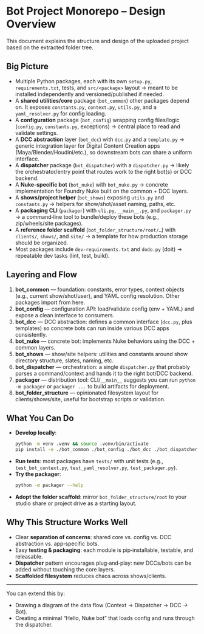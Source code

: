 # Bot Project Monorepo – Design Overview

This document explains the structure and design of the uploaded project based on the extracted folder tree.

## Big Picture
- Multiple Python packages, each with its own `setup.py`, `requirements.txt`, tests, and `src/<package>` layout → meant to be installed independently and versioned/published if needed.  
- A **shared utilities/core** package (`bot_common`) other packages depend on. It exposes `constants.py`, `context.py`, `utils.py`, and a `yaml_resolver.py` for config loading.
- A **configuration** package (`bot_config`) wrapping config files/logic (`config.py`, `constants.py`, exceptions) → central place to read and validate settings.
- A **DCC abstraction** layer (`bot_dcc`) with `dcc.py` and a `template.py` → generic integration layer for Digital Content Creation apps (Maya/Blender/Houdini/etc.), so downstream bots can share a uniform interface.
- A **dispatcher** package (`bot_dispatcher`) with a `dispatcher.py` → likely the orchestrator/entry point that routes work to the right bot(s) or DCC backend.
- A **Nuke-specific bot** (`bot_nuke`) with `bot_nuke.py` → concrete implementation for Foundry Nuke built on the common + DCC layers.
- A **shows/project helper** (`bot_shows`) exposing `utils.py` and `constants.py` → helpers for show/shot/asset naming, paths, etc.
- A **packaging CLI** (`packager`) with `cli.py`, `__main__.py`, and `packager.py` → a command‑line tool to bundle/deploy these bots (e.g., zip/wheels/site packages).
- A **reference folder scaffold** (`bot_folder_structure/root/…`) with `clients/`, `shows/`, and `site/` → a template for how production storage should be organized.
- Most packages include `dev-requirements.txt` and `dodo.py` (doit) → repeatable dev tasks (lint, test, build).

## Layering and Flow
1. **bot_common** — foundation: constants, error types, context objects (e.g., current show/shot/user), and YAML config resolution. Other packages import from here.  
2. **bot_config** — configuration API: load/validate config (env + YAML) and expose a clean interface to consumers.  
3. **bot_dcc** — DCC abstraction: defines a common interface (`dcc.py`, plus templates) so concrete bots can run inside various DCC apps consistently.  
4. **bot_nuke** — concrete bot: implements Nuke behaviors using the DCC + common layers.  
5. **bot_shows** — show/site helpers: utilities and constants around show directory structure, slates, naming, etc.  
6. **bot_dispatcher** — orchestration: a single `dispatcher.py` that probably parses a command/context and hands it to the right bot/DCC backend.  
7. **packager** — distribution tool: CLI/`__main__` suggests you can run `python -m packager` or `packager ...` to build artifacts for deployment.  
8. **bot_folder_structure** — opinionated filesystem layout for clients/shows/site, useful for bootstrap scripts or validation.

## What You Can Do
- **Develop locally**:  
  ```bash
  python -m venv .venv && source .venv/bin/activate
  pip install -e ./bot_common ./bot_config ./bot_dcc ./bot_dispatcher ./bot_shows ./bot_nuke ./packager
  ```
- **Run tests**: most packages have `tests/` with unit tests (e.g., `test_bot_context.py`, `test_yaml_resolver.py`, `test_packager.py`).
- **Try the packager**:  
  ```bash
  python -m packager --help
  ```
- **Adopt the folder scaffold**: mirror `bot_folder_structure/root` to your studio share or project drive as a starting layout.

## Why This Structure Works Well
- Clear **separation of concerns**: shared core vs. config vs. DCC abstraction vs. app‑specific bots.
- Easy **testing & packaging**: each module is pip‑installable, testable, and releasable.
- **Dispatcher** pattern encourages plug‑and‑play: new DCCs/bots can be added without touching the core layers.
- **Scaffolded filesystem** reduces chaos across shows/clients.

---

You can extend this by:
- Drawing a diagram of the data flow (Context → Dispatcher → DCC → Bot).
- Creating a minimal “Hello, Nuke bot” that loads config and runs through the dispatcher.
